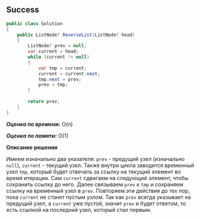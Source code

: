 ## Success

```csharp
public class Solution
{
    public ListNode? ReverseList(ListNode? head)
    {
        ListNode? prev = null;
        var current = head;
        while (current != null)
        {
            var tmp = current;
            current = current.next;
            tmp.next = prev;
            prev = tmp;
        }    
            
        return prev; 
    }
}
```

***Оценка по времени:*** O(n)

***Оценка по памяти:*** O(1)

**Описание решения**

Имеем изначально два указателя: `prev` - предущий узел (изначально `null`), `current` - текущий узел. Также внутри цикла заводится временный узел `tmp`, который будет отвечать за ссылку на текущий элемент во время итерации. Сам `current` сдвигаем на следующий элемент, чтобы сохранить ссылку до него. Далее связываем `prev` к `tmp` и сохраняем ссылку на временный узел в `prev`. Повторяем эти действия до тех пор, пока `current` не станет пустым узлом. Так как `prev` всегда указывает на предущий узел, а `current` уже пустой, значит `prev` и будет ответом, то есть ссылкой на последний узел, который стал первым.  